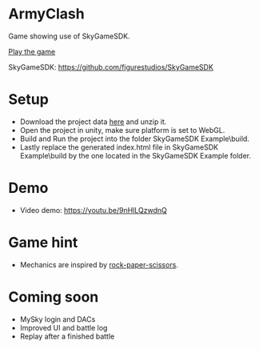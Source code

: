# ArmyClash
Game showing use of SkyGameSDK.

[Play the game](https://000ee3lblfvligrgnfncod3hhsk7o40cgphgd90a44puga03mufat2o.siasky.net/)

SkyGameSDK: https://github.com/figurestudios/SkyGameSDK

# Setup
- Download the project data [here](https://siasky.net/CAB3lqjME_59Lx8PfhV3hU4QMZAGA3UNy1FFhzTODEcryA) and unzip it.
- Open the project in unity, make sure platform is set to WebGL.
- Build and Run the project into the folder SkyGameSDK Example\build.
- Lastly replace the generated index.html file in SkyGameSDK Example\build by the one located in the SkyGameSDK Example folder.

# Demo
- Video demo: https://youtu.be/9nHlLQzwdnQ

# Game hint
- Mechanics are inspired by [rock-paper-scissors](https://ibb.co/VSp2Xcq).

# Coming soon
- MySky login and DACs
- Improved UI and battle log
- Replay after a finished battle
